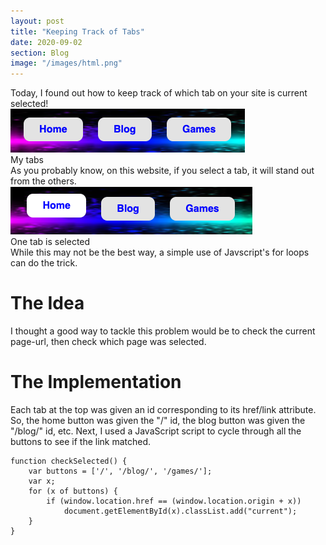 ```yaml
---
layout: post
title: "Keeping Track of Tabs"
date: 2020-09-02
section: Blog
image: "/images/html.png"
---
```

Today, I found out how to keep track of which tab on your site is current selected!<br>
![My nav bar](/images/nav.png)<br>
<span class="caption">My tabs</span><br>
As you probably know, on this website, if you select a tab, it will stand out from the others.<br>
![One tab is selected](/images/nav-selected.png)<br>
<span class="caption">One tab is selected</span><br>
While this may not be the best way, a simple use of Javscript's for loops can do the trick.<br>
# The Idea
I thought a good way to tackle this problem would be to check the current page-url, then check which page was selected.
# The Implementation
Each tab at the top was given an id corresponding to its href/link attribute. So, the home button was given the "/" id, the blog button was given the "/blog/" id, etc. Next, I used a JavaScript script to cycle through all the buttons to see if the link matched.
```
function checkSelected() {
	var buttons = ['/', '/blog/', '/games/'];
	var x;
	for (x of buttons) {
		if (window.location.href == (window.location.origin + x)) 
            document.getElementById(x).classList.add("current");
	}
}
```